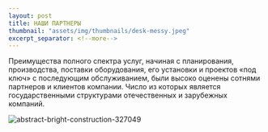 ```yaml
---
layout: post
title: НАШИ ПАРТНЕРЫ 
thumbnail: "assets/img/thumbnails/desk-messy.jpeg"
excerpt_separator: <!--more-->
---
```


Преимущества полного спектра услуг, начиная с планирования, производства, поставки оборудования, его установки и проектов «под ключ» с последующим обслуживанием, были высоко оценены сотнями партнеров и клиентов компании.
Число из которых является государственными структурами
отечественных и зарубежных компаний.

![abstract-bright-construction-327049](https://github.com/kaspiyneft/kaspiyneft.github.io/blob/master/assets/img/pexel/abstract-bright-construction-327049.jpg)

